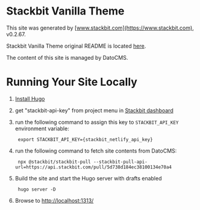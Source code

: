 # Stackbit Vanilla Theme

This site was generated by [www.stackbit.com](https://www.stackbit.com), v0.2.67.

Stackbit Vanilla Theme original README is located [here](./README.theme.md).

The content of this site is managed by DatoCMS.

# Running Your Site Locally

1. [Install Hugo](https://gohugo.io/getting-started/quick-start/#step-1-install-hugo)

1. get "stackbit-api-key" from project menu in [Stackbit dashboard](https://app.stackbit.com/dashboard)

1. run the following command to assign this key to `STACKBIT_API_KEY` environment variable:

        export STACKBIT_API_KEY={stackbit_netlify_api_key}

1. run the following command to fetch site contents from DatoCMS:

        npx @stackbit/stackbit-pull --stackbit-pull-api-url=https://api.stackbit.com/pull/5d738d184ec38100134e70a4

1. Build the site and start the Hugo server with drafts enabled

        hugo server -D

1. Browse to [http://localhost:1313/](http://localhost:1313/)
